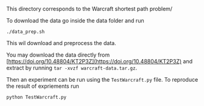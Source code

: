 This directory corresponds to the Warcraft shortest path problem/

To download the data go inside the data folder and run 
```
./data_prep.sh
```
This wil download and preprocess the data.

You may download the data directly from [https://doi.org/10.48804/KT2P3Z](https://doi.org/10.48804/KT2P3Z) and extract  by running `tar -xvzf warcraft-data.tar.gz`.


Then an experiment can be run using the `TestWarcraft.py` file.
To reproduce the result of expriements run
```
python TestWarcraft.py
```
